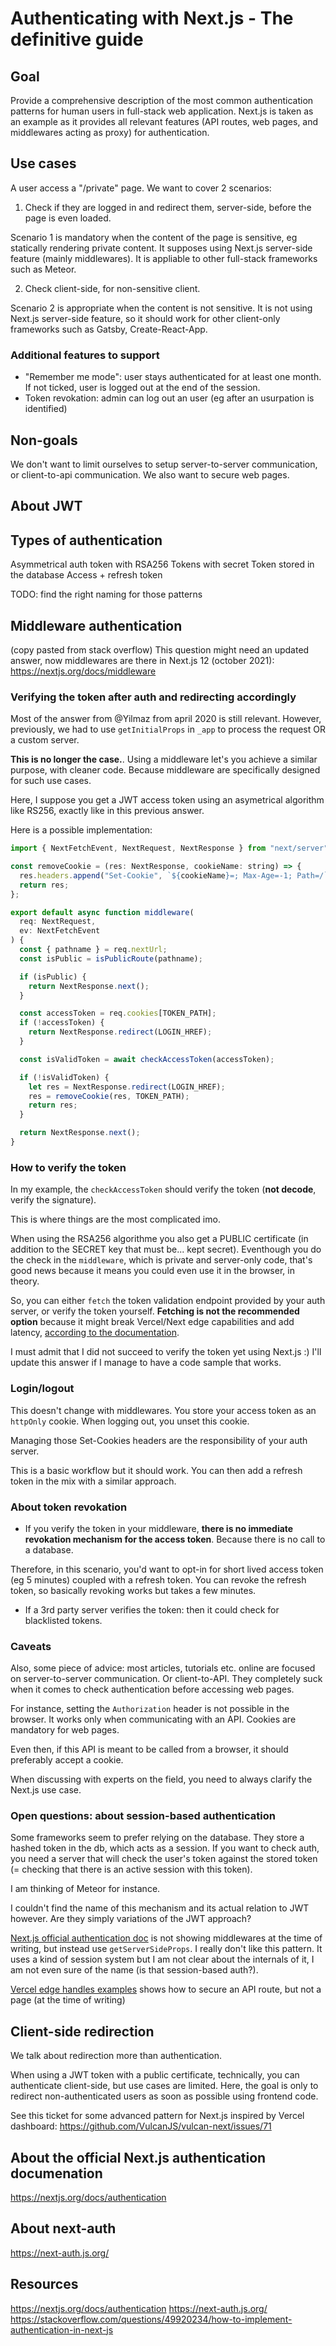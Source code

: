 # Authenticating with Next.js - The definitive guide

## Goal

Provide a comprehensive description of the most common authentication patterns for human users in full-stack web application. 
Next.js is taken as an example as it provides all relevant features (API routes, web pages, and middlewares acting as proxy) for authentication.

## Use cases

A user access a "/private" page. 
We want to cover 2 scenarios:

1) Check if they are logged in and redirect them, server-side, before the page is even loaded.

Scenario 1 is mandatory when the content of the page is sensitive, eg statically rendering private content.
It supposes using Next.js server-side feature (mainly middlewares). It is appliable to other full-stack frameworks such as Meteor.

2) Check client-side, for non-sensitive client.

Scenario 2 is appropriate when the content is not sensitive. It is not using Next.js server-side feature, so it should work for other client-only frameworks such as Gatsby, Create-React-App.

### Additional features to support

- "Remember me mode": user stays authenticated for at least one month. If not ticked, user is logged out at the end of the session.
- Token revokation: admin can log out an user (eg after an usurpation is identified)

## Non-goals
We don't want to limit ourselves to setup server-to-server communication, or client-to-api communication. 
We also want to secure web pages.

## About JWT


## Types of authentication
Asymmetrical auth token with RSA256
Tokens with secret
Token stored in the database
Access + refresh token

TODO: find the right naming for those patterns

## Middleware authentication
(copy pasted from stack overflow)
This question might need an updated answer, now middlewares are there in Next.js 12 (october 2021): https://nextjs.org/docs/middleware

### Verifying the token after auth and redirecting accordingly

Most of the answer from @Yilmaz from april 2020 is still relevant. However, previously, we had to use `getInitialProps` in `_app` to process the request OR a custom server.

**This is no longer the case.**. Using a middleware let's you achieve a similar purpose, with cleaner code. Because middleware are specifically designed for such use cases.

Here, I suppose you get a JWT access token using an asymetrical algorithm like RS256, exactly like in this previous answer.


Here is a possible implementation:


```js
import { NextFetchEvent, NextRequest, NextResponse } from "next/server";

const removeCookie = (res: NextResponse, cookieName: string) => {
  res.headers.append("Set-Cookie", `${cookieName}=; Max-Age=-1; Path=/`);
  return res;
};

export default async function middleware(
  req: NextRequest,
  ev: NextFetchEvent
) {
  const { pathname } = req.nextUrl;
  const isPublic = isPublicRoute(pathname);

  if (isPublic) {
    return NextResponse.next();
  }

  const accessToken = req.cookies[TOKEN_PATH];
  if (!accessToken) {
    return NextResponse.redirect(LOGIN_HREF);
  }

  const isValidToken = await checkAccessToken(accessToken);

  if (!isValidToken) {
    let res = NextResponse.redirect(LOGIN_HREF);
    res = removeCookie(res, TOKEN_PATH);
    return res;
  }

  return NextResponse.next();
}
```
### How to verify the token

In my example, the `checkAccessToken` should verify the token (**not decode**, verify the signature).

This is where things are the most complicated imo.

When using the RSA256 algorithme you also get a PUBLIC certificate (in addition to the SECRET key that must be... kept secret). Eventhough you do the check in the `middleware`, which is private and server-only code, that's good news because it means you could even use it in the browser, in theory.

So, you can either `fetch` the token validation endpoint provided by your auth server, or verify the token yourself. 
**Fetching is not the recommended option** because it might break Vercel/Next edge capabilities and add latency, [according to the documentation](https://nextjs.org/docs/api-reference/edge-runtime#fetch).

I must admit that I did not succeed to verify the token yet using Next.js :) I'll update this answer if I manage to have a code sample that works.



### Login/logout

This doesn't change with middlewares. You store your access token as an `httpOnly` cookie. When logging out, you unset this cookie.

Managing those Set-Cookies headers are the responsibility of your auth server.


This is a basic workflow but it should work. You can then add a refresh token in the mix with a similar approach.

### About token revokation

- If you verify the token in your middleware, **there is no immediate revokation mechanism for the access token**. Because there is no call to a database. 

Therefore, in this scenario, you'd want to opt-in for short lived access token (eg 5 minutes) coupled with a refresh token. You can revoke the refresh token, so basically revoking works but takes a few minutes.

- If a 3rd party server verifies the token: then it could check for blacklisted tokens.


### Caveats

Also, some piece of advice: most articles, tutorials etc. online are focused on server-to-server communication. Or client-to-API. They completely suck when it comes to check authentication before accessing web pages.

For instance, setting the `Authorization` header is not possible in the browser. It works only when communicating with an API. Cookies are mandatory for web pages.

Even then, if this API is meant to be called from a browser, it should preferably accept a cookie.

When discussing with experts on the field, you need to always clarify the Next.js use case.

### Open questions: about session-based authentication

Some frameworks seem to prefer relying on the database. They store a hashed token in the db, which acts as a session. If you want to check auth, you need a server that will check the user's token against the stored token (= checking that there is an active session with this token).

I am thinking of Meteor for instance.

I couldn't find the name of this mechanism and its actual relation to JWT however. Are they simply variations of the JWT approach?

[Next.js official authentication doc](https://nextjs.org/docs/authentication) is not showing middlewares at the time of writing, but instead use `getServerSideProps`. I really don't like this pattern. 
It uses a kind of session system but I am not clear about the internals of it, I am not even sure of the name (is that session-based auth?).

[Vercel edge handles examples](https://github1s.com/vercel/examples/tree/main/edge-functions/jwt-authentication) shows how to secure an API route, but not a page (at the time of writing)

## Client-side redirection

We talk about redirection more than authentication.

When using a JWT token with a public certificate, technically, you can authenticate client-side, but use cases are limited.
Here, the goal is only to redirect non-authenticated users as soon as possible using frontend code.

See this ticket for some advanced pattern for Next.js inspired by Vercel dashboard: https://github.com/VulcanJS/vulcan-next/issues/71

## About the official Next.js authentication documenation
https://nextjs.org/docs/authentication

## About next-auth
https://next-auth.js.org/

## Resources
https://nextjs.org/docs/authentication
https://next-auth.js.org/
https://stackoverflow.com/questions/49920234/how-to-implement-authentication-in-next-js
<!--stackedit_data:
eyJoaXN0b3J5IjpbLTE2NzExMTQ3NjYsOTA4ODU3MjY0LDkyMT
YxMTYxNiw4NTcwNDA5MjksMTc3Njk5NjU4MSwtMzMyNDU1MzYz
XX0=
-->